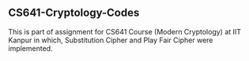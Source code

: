 ## CS641-Cryptology-Codes
This is part of assignment for CS641 Course (Modern Cryptology) at IIT Kanpur in which, Substitution Cipher and Play Fair Cipher were implemented.
